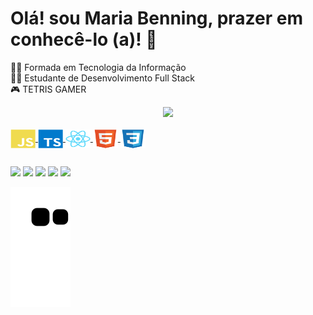 # Olá! sou Maria Benning, prazer em conhecê-lo (a)! 👋
👩‍🎓 Formada em Tecnologia da Informação <br>
👩‍💻 Estudante de Desenvolvimento Full Stack <br>
🎮 TETRIS GAMER




<div align="center">
  <a href="https://github.com/mariabenning">
  <img height="" src="https://github-readme-stats.vercel.app/api?username=mariabenning&show_icons=true&theme=dracula&include_all_commits=true&count_private=true"/>
<!--   <img height="" src="https://github-readme-stats.vercel.app/api/top-langs/?username=mariabenning&layout=compact&langs_count=7&theme=dracula"/> -->
</div>
  
  <div style="display: inline_block"><br>
   
  <img align="center" alt="maria-Js" height="30" width="40" src="https://raw.githubusercontent.com/devicons/devicon/master/icons/javascript/javascript-plain.svg">
  <img align="center" alt="maria-Ts" height="30" width="40" src="https://raw.githubusercontent.com/devicons/devicon/master/icons/typescript/typescript-plain.svg">
  <img align="center" alt="maria-React" height="30" width="40" src="https://raw.githubusercontent.com/devicons/devicon/master/icons/react/react-original.svg">
  <img align="center" alt="maria-HTML" height="30" width="40" src="https://raw.githubusercontent.com/devicons/devicon/master/icons/html5/html5-original.svg">
  <img align="center" alt="maria-CSS" height="30" width="40" src="https://raw.githubusercontent.com/devicons/devicon/master/icons/css3/css3-original.svg">
  

</div>

  
  ##
 
<div> 
  <a href="https://api.whatsapp.com/send?phone=5583994027126" target="_blank"><img src="https://img.shields.io/badge/WhatsApp-25D366?style=for-the-badge&logo=whatsapp&logoColor=white"></a>
  <a href="https://t.me/mariabenning" target="_blank"><img src="https://img.shields.io/badge/Telegram-2CA5E0?style=for-the-badge&logo=telegram&logoColor=white"></a>
  <a href="https://www.instagram.com/m.a.g.p.r.o" target="_blank"><img src="https://img.shields.io/badge/-Instagram-%23E4405F?style=for-the-badge&logo=instagram&logoColor=white" target="_blank"></a>
 <a href = "mailto:mariabenning15@gmail.com"><img src="https://img.shields.io/badge/-Gmail-%23333?style=for-the-badge&logo=gmail&logoColor=white" target="_blank"></a>
 <a href="https://www.linkedin.com/in/maria-benning/" target="_blank"><img src="https://img.shields.io/badge/-LinkedIn-%230077B5?style=for-the-badge&logo=linkedin&logoColor=white" target="_blank"></a> 
 
  ![Snake animation](https://github.com/rafaballerini/rafaballerini/blob/output/github-contribution-grid-snake.svg)
 
</div>









